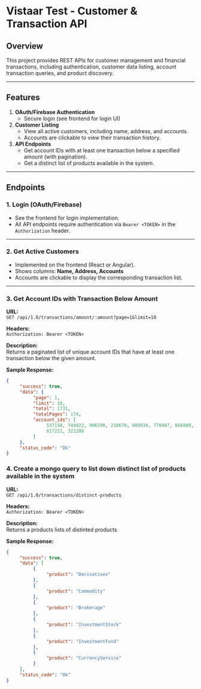 # Vistaar Test - Customer & Transaction API

## Overview

This project provides REST APIs for customer management and financial transactions, including authentication, customer data listing, account transaction queries, and product discovery.

---

## Features

1. **OAuth/Firebase Authentication**
     - Secure login (see frontend for login UI)
2. **Customer Listing**
     - View all active customers, including name, address, and accounts.
     - Accounts are clickable to view their transaction history.
3. **API Endpoints**
     - Get account IDs with at least one transaction below a specified amount (with pagination).
     - Get a distinct list of products available in the system.

---

## Endpoints

### 1. Login (OAuth/Firebase)

-    See the frontend for login implementation.
-    All API endpoints require authentication via `Bearer <TOKEN>` in the `Authorization` header.

---

### 2. Get Active Customers

-    Implemented on the frontend (React or Angular).
-    Shows columns: **Name, Address, Accounts**
-    Accounts are clickable to display the corresponding transaction list.

---

### 3. Get Account IDs with Transaction Below Amount

**URL:**  
`GET /api/1.0/transactions/amount/:amount?page=1&limit=10`

**Headers:**  
`Authorization: Bearer <TOKEN>`

**Description:**  
Returns a paginated list of unique account IDs that have at least one transaction below the given amount.

**Sample Response:**

```json
{
     "success": true,
     "data": {
          "page": 1,
          "limit": 10,
          "total": 1731,
          "totalPages": 174,
          "account_ids": [
               537158, 744022, 906290, 210670, 809938, 770487, 856800, 331169,
               817222, 321208
          ]
     },
     "status_code": "Ok"
}
```

### 4. Create a mongo query to list down distinct list of products available in the system

**URL:**  
`GET /api/1.0/transactions/distinct-products`

**Headers:**  
`Authorization: Bearer <TOKEN>`

**Description:**  
Returns a products lists of distinted products

**Sample Response:**

```json
{
     "success": true,
     "data": [
          {
               "product": "Derivatives"
          },
          {
               "product": "Commodity"
          },
          {
               "product": "Brokerage"
          },
          {
               "product": "InvestmentStock"
          },
          {
               "product": "InvestmentFund"
          },
          {
               "product": "CurrencyService"
          }
     ],
     "status_code": "Ok"
}
```
